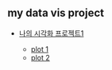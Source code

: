 ## my data vis project

- [나의 시각화 프로젝트1](https://whtngus4759.github.io/my-data-vis-project/00.html)

    - [plot 1](https://whtngus4759.github.io/my-data-vis-project/plot.html)
    - [plot 2](https://whtngus4759.github.io/my-data-vis-project/plot2.html)

    
